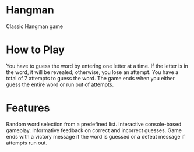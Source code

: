 # Hangman
Classic Hangman game

# How to Play

You have to guess the word by entering one letter at a time.
If the letter is in the word, it will be revealed; otherwise, you lose an attempt.
You have a total of 7 attempts to guess the word.
The game ends when you either guess the entire word or run out of attempts.

# Features

Random word selection from a predefined list.
Interactive console-based gameplay.
Informative feedback on correct and incorrect guesses.
Game ends with a victory message if the word is guessed or a defeat message if attempts run out.
